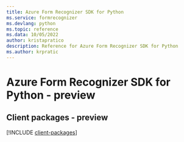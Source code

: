 ```yaml
---
title: Azure Form Recognizer SDK for Python
ms.service: formrecognizer
ms.devlang: python
ms.topic: reference
ms.data: 10/05/2022
author: kristapratico
description: Reference for Azure Form Recognizer SDK for Python
ms.author: krpratic
---
```

# Azure Form Recognizer SDK for Python - preview

## Client packages - preview
[!INCLUDE [client-packages](form-recognizer-client-index.md)]